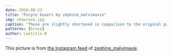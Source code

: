 ```yaml
---
date: 2016-08-23
title: "Purple boxers by zephine_malvimavie"
img: showcase.jpg
caption: "These are slightly shortened in comparison to the original pattern"
patterns: [bruce]
author: Laetitia B
---
```


This picture is from [the Instagram feed](https://www.instagram.com/p/BJcIzihhz-b-2_3G5FtvtsnUz1ZKoqADYPAyZw0/)  of [zephine_malvimavie](https://instagram.com/zephine_malvimavie).
